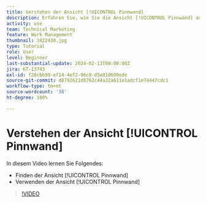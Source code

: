 ```yaml
---
title: Verstehen der Ansicht [!UICONTROL Pinnwand]
description: Erfahren Sie, wie Sie die Ansicht [!UICONTROL Pinnwand] auf der Landingpage des Projekts verwenden können.
activity: use
team: Technical Marketing
feature: Work Management
thumbnail: 3422430.jpg
type: Tutorial
role: User
level: Beginner
last-substantial-update: 2024-02-13T00:00:00Z
jira: KT-13743
exl-id: f28cbb99-ef14-4ef2-96c8-d5e01d609ede
source-git-commit: d8792621d8762c44a32a611e1adcf1e74447cdc1
workflow-type: tm+mt
source-wordcount: '38'
ht-degree: 100%

---
```


# Verstehen der Ansicht [!UICONTROL Pinnwand]

In diesem Video lernen Sie Folgendes:

* Finden der Ansicht [!UICONTROL Pinnwand]
* Verwenden der Ansicht [!UICONTROL Pinnwand] 


>[!VIDEO](https://video.tv.adobe.com/v/3422430/?quality=12&learn=on)
